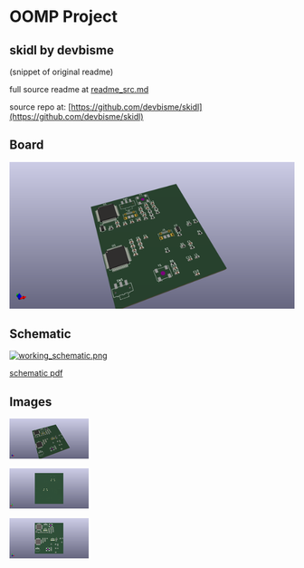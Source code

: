 # OOMP Project  
## skidl  by devbisme  
  
(snippet of original readme)  
  
  
  full source readme at [readme_src.md](readme_src.md)  
  
source repo at: [https://github.com/devbisme/skidl](https://github.com/devbisme/skidl)  
## Board  
  
[![working_3d.png](working_3d_600.png)](working_3d.png)  
## Schematic  
  
[![working_schematic.png](working_schematic_600.png)](working_schematic.png)  
  
[schematic pdf](working_schematic.pdf)  
## Images  
  
[![working_3d.png](working_3d_140.png)](working_3d.png)  
  
[![working_3d_back.png](working_3d_back_140.png)](working_3d_back.png)  
  
[![working_3d_front.png](working_3d_front_140.png)](working_3d_front.png)  

